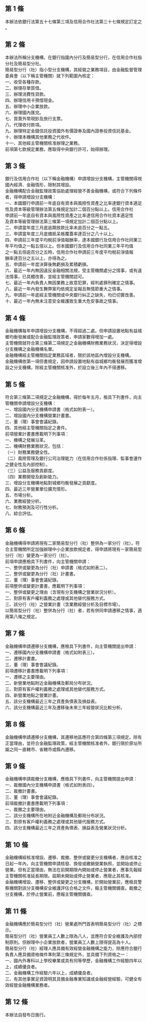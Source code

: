第 1 條
-------
本辦法依銀行法第五十七條第三項及信用合作社法第三十七條規定訂定之  
。

第 2 條
-------
本辦法所稱分支機構，在銀行指國內分行及簡易型分行，在信用合作社指  
分社及簡易型分社。  
簡易型分行（社）指小型分支機構，其經營之業務項目，由金融監督管理  
委員會（以下稱主管機關）就下列範圍內核定：  
一、收受各種存款。  
二、辦理存單質借。  
三、辦理消費性貸款。  
四、辦理信用卡預借現金。  
五、辦理中小企業放款。  
六、辦理國內匯兌。  
七、買賣外幣現鈔及旅行支票。  
八、代理收付款項。  
九、辦理特定金錢信託投資國外有價證券及國內證券投資信託基金。  
十、辦理本機構其他業務之代收件。  
十一、其他經主管機關核准辦理之業務。  
前項第七款規定業務，應取得中央銀行許可，始得辦理。

第 3 條
-------
銀行及信用合作社（以下稱金融機構）申請增設分支機構，主管機關得視  
國內經濟、金融情形，限制其增設。  
金融機構配合金融監理政策協助處理經營不善金融機構，或符合下列條件  
者，得申請增設分支機構：  
一、本國銀行申請前一年底自有資本與風險性資產之比率達銀行資本適足  
    性及資本等級管理辦法第五條規定加計二個百分點以上。信用合作社  
    申請前一年底自有資本與風險性資產之比率達信用合作社資本適足性  
    及資本等級管理辦法第三條第一項規定加計二個百分點以上。  
二、申請當年度三月底逾期放款比率未逾百分之一點五。  
三、申請當年度三月底備抵呆帳覆蓋率達百分之八十以上。  
四、申請前三年度平均稅前淨值報酬率，達本國銀行及信用合作社同業三  
    年平均值之一點五倍以上。但本國銀行及信用合作社同業三年平均值  
    之一點五倍逾百分之五時，信用合作社申請前三年度平均稅前淨值報  
    酬率達百分之五以上，亦得為之。  
五、申請前一年度決算後無虧損及累積虧損。  
六、最近一年內無因違反金融相關法規，受主管機關處分之情事，或有違  
    法情事，已具體改善，並經主管機關認可。  
七、最近一年內負責人無因業務上故意犯罪，經判處罪刑確定之情事。  
八、最近一年內發生舞弊案均依規定呈報且無情節重大之情事。  
九、申請前一年底經主管機關或中央銀行糾正之缺失，均已切實改善。  
十、最近一年內無未注意安全維護致生重大危安事故之情事。

第 4 條
-------
金融機構每年申請增設分支機構，不得超過二處。但申請設置地點有益城  
鄉均衡發展或配合金融監理政策者，申請家數得增加一處。  
主管機關就符合第三條第二項規定之金融機構財務業務狀況，決定得增設  
分支機構之金融機構名單。  
金融機構經主管機關指定業務區域者，限於該地區內增設分支機構。  
金融機構依第一項但書規定，因申請設置地點有益城鄉均衡發展而獲准增  
設之分支機構，除經主管機關核准外，於設立後三年內不得遷移。

第 5 條
-------
符合第三條第二項規定之金融機構，得於每年五月，檢具下列書件，向主  
管機關申請增設分支機構：  
一、增設國內分支機構申請書（格式如附表一）。  
二、增設國內分支機構營業計畫書。  
三、董（理）事會會議紀錄。  
四、其他經主管機關指定之書件。  
前項營業計畫書應載明下列事項：  
一、機構之發展沿革。  
二、機構財務業務狀況，包括：  
（一）財務業務健全性。  
（二）風險管理及銀行公司治理能力（在信用合作社係指理、監事會運作  
      之健全性及內部控制）。  
（三）公益及服務貢獻度。  
（四）業務開發及創新能力。  
三、增設分支機構地點對城鄉均衡發展之貢獻度。  
四、最近三年營業單位擴充情形。  
五、市場分析。  
六、業務經營分析。  
七、財務預測及可行性分析。  
八、綜合評估。

第 6 條
-------
金融機構得申請將現有二家簡易型分行（社）整併為一家分行（社）。符  
合主管機關所定加強辦理中小企業放款規定者，得申請將現有一家簡易型  
分行（社）變更為一家分行（社）。  
前項申請應檢具下列書件，向主管機關申請：  
一、整併或變更為分行（社）申請書（格式如附表二）。  
二、整併或變更為分行（社）計畫書。  
三、董（理）事會會議紀錄。  
前項整併或變更計畫書，應載明下列事項：  
一、整併或變更之理由（含現有分支機構之營業狀況分析）。  
二、對原有客戶權利義務之處理或其他替代服務方式。  
三、該分行（社）之營業計畫（含業務經營分析及目標市場）。  
以簡易型分行（社）整併為分行（社）者，若有併同申請遷移之情事，適  
用第八條之規定。

第 7 條
-------
金融機構申請遷移分支機構，應檢具下列書件，向主管機關提出申請：  
一、遷移國內分支機構申請書（格式如附表三）。  
二、遷移計畫書。  
三、董（理）事會會議紀錄。  
前項遷移計畫書應載明下列事項：  
一、遷移之主要理由。  
二、新營業地點附近金融機構及郵局分布狀況。  
三、對原有客戶權利義務之處理或其他替代服務方式。  
四、新營業地點之營業計畫。  
五、該分支機構最近三年之資產負債表及損益表。  
六、該分支機構最近三年及遷移後未來三年經營狀況比較分析。

第 8 條
-------
金融機構申請遷移分支機構，其遷移地區應符合第四條第三項規定。除有  
正當理由，並符合金融監理政策，經主管機關核准者外，銀行限於原址所  
屬之同一直轄市、省轄市或縣內遷移。

第 9 條
-------
金融機構申請裁撤分支機構，應檢具下列書件，向主管機關提出申請：  
一、裁撤國內分支機構申請書（格式如附表四）。  
二、裁撤計畫書。  
三、董（理）事會會議紀錄。  
前項裁撤計畫書應載明下列事項：  
一、裁撤之主要理由。  
二、該分支機構所在地附近金融機構及郵局分布狀況。  
三、對原有客戶權利義務之處理或其他替代服務方式。  
四、該分支機構最近三年之資產負債表、損益表及營業狀況分析。

第 10 條
--------
金融機構經核准增設、遷移、裁撤、整併或變更分支機構者，應自核准之  
日起一年內，向主管機關申請核發、換發或繳銷營業執照，並開始或停止  
營業。但有正當理由，無法在前開期限內開始或停止營業者，應事先報經  
主管機關核准延長期限。屆期未開始或停止營業者，應廢止其核准。  
金融機構增設、遷移、整併或變更之分支機構，於開始營業前，應檢具警  
察機關對該分支機構安全維護評估合格之文件，報主管機關備查。裁撤之  
分支機構，於停止營業前，應報主管機關備查。

第 11 條
--------
金融機構應於簡易型分行（社）營業處所門首表明簡易型分行（社）之標  
示。  
簡易型分行（社）營業員工人數上限為八人，並應符合安全維護及內部控  
制原則。但辦理中小企業放款者，營業員工人數上限得提高為十人。  
簡易型分行（社）經理人應具備有效經營金融機構之能力，除應符合銀行  
負責人應具備資格條件準則第三條規定外，並具備下列資格之一：  
一、國內外專科以上學校畢業或具有同等學歷，金融機構工作經驗四年以  
    上，成績優良者。  
二、金融機構工作經驗六年以上，成績優良者。  
三、有其他事實足資證明其具備金融專業知識或金融經營經驗，可健全有  
    效經營金融機構業務者。

第 12 條
--------
本辦法自發布日施行。

